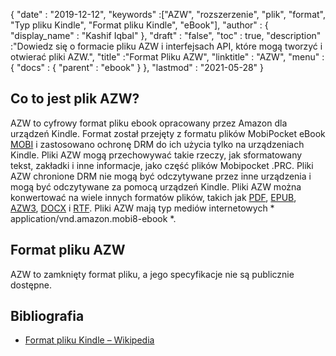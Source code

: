 {
  "date" : "2019-12-12",
  "keywords" :["AZW", "rozszerzenie", "plik", "format", "Typ pliku Kindle", "Format pliku Kindle", "eBook"],
  "author" : {
    "display_name" : "Kashif Iqbal"
},
  "draft" : "false",
  "toc" : true,
  "description" :"Dowiedz się o formacie pliku AZW i interfejsach API, które mogą tworzyć i otwierać pliki AZW.",
  "title" :"Format Pliku AZW",
  "linktitle" : "AZW",
  "menu" : {
    "docs" : {
      "parent" : "ebook"
}
},
  "lastmod" : "2021-05-28"
}

## Co to jest plik AZW?

AZW to cyfrowy format pliku ebook opracowany przez Amazon dla urządzeń Kindle. Format został przejęty z formatu plików MobiPocket eBook [MOBI](/pl/ebook/mobi/) i zastosowano ochronę DRM do ich użycia tylko na urządzeniach Kindle. Pliki AZW mogą przechowywać takie rzeczy, jak sformatowany tekst, zakładki i inne informacje, jako część plików Mobipocket .PRC. Pliki AZW chronione DRM nie mogą być odczytywane przez inne urządzenia i mogą być odczytywane za pomocą urządzeń Kindle. Pliki AZW można konwertować na wiele innych formatów plików, takich jak [PDF](/pl/pdf/), [EPUB](/pl/ebook/epub/), [AZW3](/pl/ebook/azw3/), [DOCX](/pl/word-processing/docx/) i [RTF](/pl/word-processing/rtf/). Pliki AZW mają typ mediów internetowych * application/vnd.amazon.mobi8-ebook *.

## Format pliku AZW

AZW to zamknięty format pliku, a jego specyfikacje nie są publicznie dostępne.

## Bibliografia ##

* [Format pliku Kindle – Wikipedia](https://en.wikipedia.org/wiki/Kindle_File_Format)

